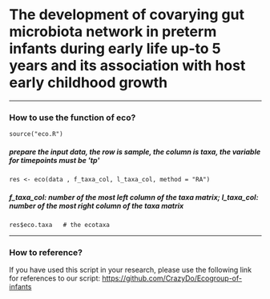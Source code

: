 # The development of covarying gut microbiota network in preterm infants during early life up-to 5 years and its association with host early childhood growth

****
### How to use the function of eco?
```
source("eco.R")
```
##### prepare the input data, the row is sample, the column is taxa, the variable for timepoints must be 'tp'
```
res <- eco(data , f_taxa_col, l_taxa_col, method = "RA")
```
##### f_taxa_col: number of the most left column of the taxa matrix; l_taxa_col: number of the most right column of the taxa matrix
```
res$eco.taxa   # the ecotaxa
```

****
### How to reference?       
If you have used this script in your research, please use the following link for references to our script: https://github.com/CrazyDo/Ecogroup-of-infants
